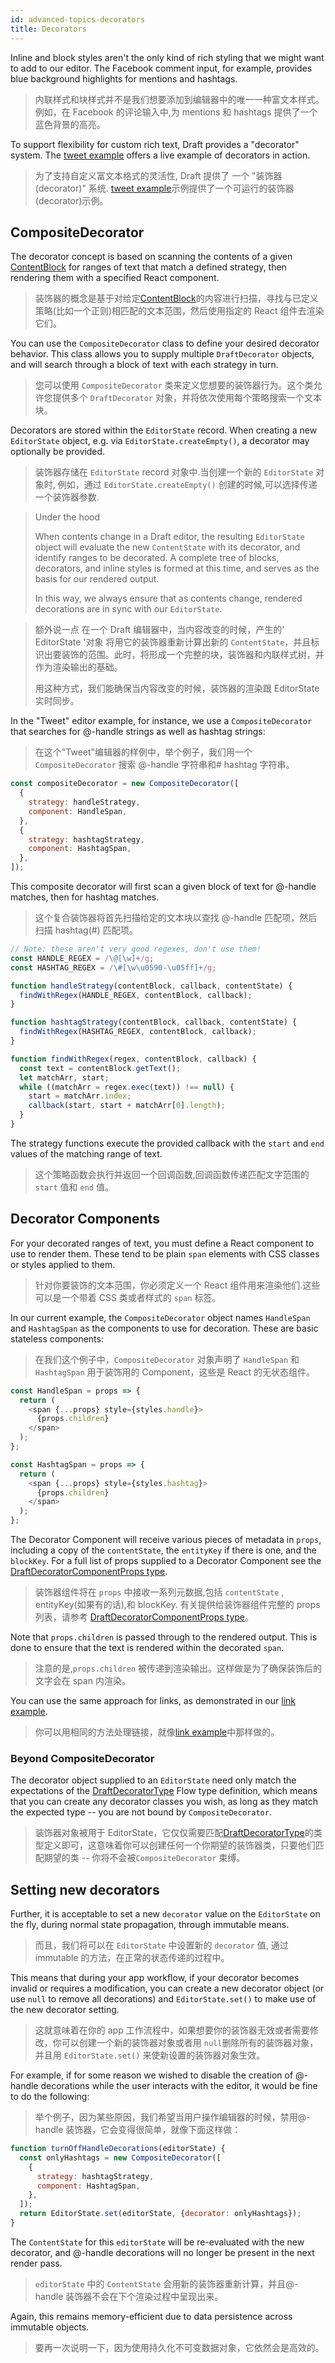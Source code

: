 ```yaml
---
id: advanced-topics-decorators
title: Decorators
---
```


Inline and block styles aren't the only kind of rich styling that we might
want to add to our editor. The Facebook comment input, for example, provides
blue background highlights for mentions and hashtags.

> 内联样式和块样式并不是我们想要添加到编辑器中的唯一一种富文本样式。例如，在 Facebook 的评论输入中,为 mentions 和 hashtags 提供了一个蓝色背景的高亮。

To support flexibility for custom rich text, Draft provides a "decorator"
system. The [tweet example](https://github.com/facebook/draft-js/tree/master/examples/draft-0-10-0/tweet)
offers a live example of decorators in action.

> 为了支持自定义富文本格式的灵活性, Draft 提供了 一个 "装饰器(decorator)" 系统. [tweet example](https://github.com/facebook/draft-js/tree/master/examples/draft-0-10-0/tweet)示例提供了一个可运行的装饰器(decorator)示例。

## CompositeDecorator

The decorator concept is based on scanning the contents of a given
[ContentBlock](/docs/api-reference-content-block)
for ranges of text that match a defined strategy, then rendering them
with a specified React component.

> 装饰器的概念是基于对给定[ContentBlock](/docs/api-reference-content-block)的内容进行扫描，寻找与已定义策略(比如一个正则)相匹配的文本范围，然后使用指定的 React 组件去渲染它们。

You can use the `CompositeDecorator` class to define your desired
decorator behavior. This class allows you to supply multiple `DraftDecorator`
objects, and will search through a block of text with each strategy in turn.

> 您可以使用 `CompositeDecorator` 类来定义您想要的装饰器行为。这个类允许您提供多个 `DraftDecorator` 对象，并将依次使用每个策略搜索一个文本块。

Decorators are stored within the `EditorState` record. When creating a new
`EditorState` object, e.g. via `EditorState.createEmpty()`, a decorator may
optionally be provided.

> 装饰器存储在 `EditorState` record 对象中.当创建一个新的 `EditorState` 对象时, 例如，通过 `EditorState.createEmpty()` 创建的时候,可以选择传递一个装饰器参数.

> Under the hood
>
> When contents change in a Draft editor, the resulting `EditorState` object
> will evaluate the new `ContentState` with its decorator, and identify ranges
> to be decorated. A complete tree of blocks, decorators, and inline styles is
> formed at this time, and serves as the basis for our rendered output.
>
> In this way, we always ensure that as contents change, rendered decorations
> are in sync with our `EditorState`.

> 额外说一点
> 在一个 Draft 编辑器中，当内容改变的时候，产生的' EditorState '对象 将用它的装饰器重新计算出新的 `ContentState`，并且标识出要装饰的范围。此时，将形成一个完整的块，装饰器和内联样式树，并作为渲染输出的基础。
>
> 用这种方式，我们能确保当内容改变的时候，装饰器的渲染跟 EditorState 实时同步。

In the "Tweet" editor example, for instance, we use a `CompositeDecorator` that
searches for @-handle strings as well as hashtag strings:

> 在这个"Tweet"编辑器的样例中，举个例子，我们用一个 `CompositeDecorator` 搜索 @-handle 字符串和# hashtag 字符串。

```js
const compositeDecorator = new CompositeDecorator([
  {
    strategy: handleStrategy,
    component: HandleSpan,
  },
  {
    strategy: hashtagStrategy,
    component: HashtagSpan,
  },
]);
```

This composite decorator will first scan a given block of text for @-handle
matches, then for hashtag matches.

> 这个复合装饰器将首先扫描给定的文本块以查找 @-handle 匹配项，然后扫描 hashtag(#) 匹配项。

```js
// Note: these aren't very good regexes, don't use them!
const HANDLE_REGEX = /\@[\w]+/g;
const HASHTAG_REGEX = /\#[\w\u0590-\u05ff]+/g;

function handleStrategy(contentBlock, callback, contentState) {
  findWithRegex(HANDLE_REGEX, contentBlock, callback);
}

function hashtagStrategy(contentBlock, callback, contentState) {
  findWithRegex(HASHTAG_REGEX, contentBlock, callback);
}

function findWithRegex(regex, contentBlock, callback) {
  const text = contentBlock.getText();
  let matchArr, start;
  while ((matchArr = regex.exec(text)) !== null) {
    start = matchArr.index;
    callback(start, start + matchArr[0].length);
  }
}
```

The strategy functions execute the provided callback with the `start` and
`end` values of the matching range of text.

> 这个策略函数会执行并返回一个回调函数,回调函数传递匹配文字范围的 `start` 值和 `end` 值。

## Decorator Components

For your decorated ranges of text, you must define a React component to use
to render them. These tend to be plain `span` elements with CSS classes or
styles applied to them.

> 针对你要装饰的文本范围，你必须定义一个 React 组件用来渲染他们.这些可以是一个带着 CSS 类或者样式的 `span` 标签。

In our current example, the `CompositeDecorator` object names `HandleSpan` and
`HashtagSpan` as the components to use for decoration. These are basic
stateless components:

> 在我们这个例子中，`CompositeDecorator` 对象声明了 `HandleSpan` 和 `HashtagSpan` 用于装饰用的 Component，这些是 React 的无状态组件。

```js
const HandleSpan = props => {
  return (
    <span {...props} style={styles.handle}>
      {props.children}
    </span>
  );
};

const HashtagSpan = props => {
  return (
    <span {...props} style={styles.hashtag}>
      {props.children}
    </span>
  );
};
```

The Decorator Component will receive various pieces of metadata in `props`,
including a copy of the `contentState`, the `entityKey` if there is one, and the
`blockKey`. For a full list of props supplied to a Decorator Component see the
[DraftDecoratorComponentProps type](https://github.com/facebook/draft-js/blob/master/src/model/decorators/DraftDecorator.js).

> 装饰器组件将在 `props` 中接收一系列元数据,包括 `contentState` , entityKey(如果有的话),和 blockKey. 有关提供给装饰器组件完整的 props 列表，请参考 [DraftDecoratorComponentProps type](https://github.com/facebook/draft-js/blob/master/src/model/decorators/DraftDecorator.js)。

Note that `props.children` is passed through to the rendered output. This is
done to ensure that the text is rendered within the decorated `span`.

> 注意的是,`props.children` 被传递到渲染输出。这样做是为了确保装饰后的文字会在 span 内渲染。

You can use the same approach for links, as demonstrated in our
[link example](https://github.com/facebook/draft-js/tree/master/examples/draft-0-10-0/link).

> 你可以用相同的方法处理链接，就像[link example](https://github.com/facebook/draft-js/tree/master/examples/draft-0-10-0/link)中那样做的。

### Beyond CompositeDecorator

The decorator object supplied to an `EditorState` need only match the expectations
of the
[DraftDecoratorType](https://github.com/facebook/draft-js/blob/master/src/model/decorators/DraftDecoratorType.js)
Flow type definition, which means that you can create any decorator classes
you wish, as long as they match the expected type -- you are not bound by
`CompositeDecorator`.

> 装饰器对象被用于 EditorState，它仅仅需要匹配[DraftDecoratorType](https://github.com/facebook/draft-js/blob/master/src/model/decorators/DraftDecoratorType.js)的类型定义即可，这意味着你可以创建任何一个你期望的装饰器类，只要他们匹配期望的类 -- 你将不会被`CompositeDecorator` 束缚。

## Setting new decorators

Further, it is acceptable to set a new `decorator` value on the `EditorState`
on the fly, during normal state propagation, through immutable means.

> 而且，我们将可以在 `EditorState` 中设置新的 `decorator` 值, 通过 immutable 的方法，在正常的状态传递的过程中。

This means that during your app workflow, if your decorator becomes invalid or
requires a modification, you can create a new decorator object (or use
`null` to remove all decorations) and `EditorState.set()` to make use of the new
decorator setting.

> 这就意味着在你的 app 工作流程中，如果想要你的装饰器无效或者需要修改，你可以创建一个新的装饰器对象或者用 `null`删除所有的装饰器对象，并且用 `EditorState.set()` 来使新设置的装饰器对象生效。

For example, if for some reason we wished to disable the creation of @-handle
decorations while the user interacts with the editor, it would be fine to do the
following:

> 举个例子，因为某些原因，我们希望当用户操作编辑器的时候，禁用@-handle 装饰器，它会变得很简单，就像下面这样做：

```js
function turnOffHandleDecorations(editorState) {
  const onlyHashtags = new CompositeDecorator([
    {
      strategy: hashtagStrategy,
      component: HashtagSpan,
    },
  ]);
  return EditorState.set(editorState, {decorator: onlyHashtags});
}
```

The `ContentState` for this `editorState` will be re-evaluated with the new
decorator, and @-handle decorations will no longer be present in the next
render pass.

> `editorState` 中的 `ContentState` 会用新的装饰器重新计算，并且@-handle 装饰器不会在下个渲染过程中呈现出来。

Again, this remains memory-efficient due to data persistence across immutable
objects.

> 要再一次说明一下，因为使用持久化不可变数据对象，它依然会是高效的。
